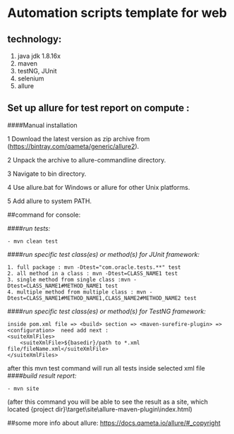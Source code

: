 # Automation scripts template for web

## technology:
1) java jdk 1.8.16x
2) maven
3) testNG, JUnit
4) selenium
5) allure

## Set up allure for test report on compute :

####Manual installation


1 Download the latest version as zip archive from (https://bintray.com/qameta/generic/allure2).

2 Unpack the archive to allure-commandline directory.

3 Navigate to bin directory.

4 Use allure.bat for Windows or allure for other Unix platforms.

5 Add allure to system PATH.




##command for console:
 
####_run tests:_

```
- mvn clean test
```

####_run specific test class(es) or method(s) for JUnit framework:_
```
1. full package : mvn -Dtest="com.oracle.tests.**" test
2. all method in a class : mvn -Dtest=CLASS_NAME1 test
3. single method from single class :mvn -Dtest=CLASS_NAME1#METHOD_NAME1 test
4. multiple method from multiple class : mvn -Dtest=CLASS_NAME1#METHOD_NAME1,CLASS_NAME2#METHOD_NAME2 test
```
####_run specific test class(es) or method(s) for TestNG framework:_
```$xslt
inside pom.xml file => <build> section => <maven-surefire-plugin> => <configuration>  need add next :
<suiteXmlFiles>
    <suiteXmlFile>${basedir}/path to *.xml file/fileName.xml</suiteXmlFile>
</suiteXmlFiles>
```
after this mvn test command will run all tests inside selected xml file
####_build result report:_
```
- mvn site 
```  
(after this command you will be able to see the result as a site, which located {project dir}\target\site\allure-maven-plugin\index.html)
                     
##some more info about allure:
https://docs.qameta.io/allure/#_copyright                
